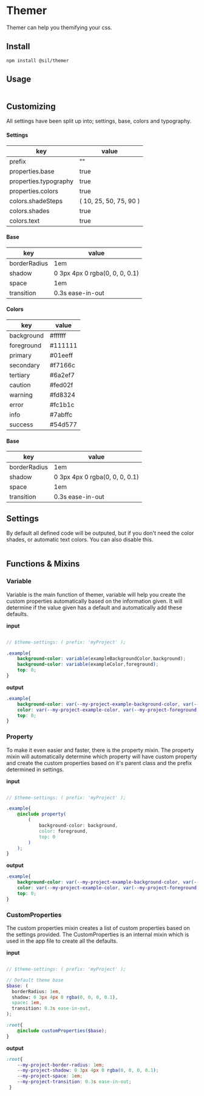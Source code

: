 # Themer


Themer can help you themifying your css. 



## Install

```npm install @sil/themer```

## Usage



```

```

## Customizing

All settings have been split up into; settings, base, colors and typography.

#### Settings

| key                   | value                  |
| --------------------- | ---------------------- |
| prefix                | ""                     |
| properties.base       | true                   |
| properties.typography | true                   |
| properties.colors     | true                   |
| colors.shadeSteps     | ( 10, 25, 50, 75, 90 ) |
| colors.shades         | true                   |
| colors.text           | true                   |
  

#### Base

| key          | value                          |
| ------------ | ------------------------------ |
| borderRadius | 1em                            |
| shadow       | 0 3px 4px 0 rgba(0, 0, 0, 0.1) |
| space        | 1em                            |
| transition   | 0.3s ease-in-out               |

#### Colors

| key        | value   |
| ---------- | ------- |
| background | #ffffff |
| foreground | #111111 |
| primary    | #01eeff |
| secondary  | #f7166c |
| tertiary   | #6a2ef7 |
| caution    | #fed02f |
| warning    | #fd8324 |
| error      | #fc1b1c |
| info       | #7abffc |
| success    | #54d577 |
#### Base

| key          | value                          |
| ------------ | ------------------------------ |
| borderRadius | 1em                            |
| shadow       | 0 3px 4px 0 rgba(0, 0, 0, 0.1) |
| space        | 1em                            |
| transition   | 0.3s ease-in-out               |


## Settings

By default all defined code will be outputed, but if you don't need the color shades, or automatic text colors. You can also disable this.


```

```


## Functions & Mixins


### Variable

Variable is the main function of themer, variable will help you create the custom properties automatically based on the information given. It will determine if the value given has a default and automatically add these defaults. 

__input__
```scss

// $theme-settings: ( prefix: 'myProject' );

.example{
    background-color: variable(exampleBackgroundColor,background);
    background-color: variable(exampleColor,foreground);
    top: 0;
}
```

__output__
```scss
.example{
    background-color: var(--my-project-example-background-color, var(--my-project-background, #ffffff));
    color: var(--my-project-example-color, var(--my-project-foreground, #ffffff));
    top: 0;
}
```

### Property

To make it even easier and faster, there is the property mixin. The property mixin will automatically determine which property will have custom property and create the custom properties based on it's parent class and the prefix determined in settings.

__input__
```scss

// $theme-settings: ( prefix: 'myProject' );

.example{
    @include property(
        (
            background-color: background,
            color: foreground,
            top: 0
        )
    );
}
```

__output__
```scss
.example{
    background-color: var(--my-project-example-background-color, var(--my-project-background, #ffffff));
    color: var(--my-project-example-color, var(--my-project-foreground, #ffffff));
    top: 0;
}
```


### CustomProperties

The custom properties mixin creates a list of custom properties based on the settings provided. The CustomProperties is an internal mixin which is used in the app file to create all the defaults.

__input__
```scss

// $theme-settings: ( prefix: 'myProject' );

// Default theme base
$base: (
  borderRadius: 1em,
  shadow: 0 3px 4px 0 rgba(0, 0, 0, 0.1),
  space: 1em,
  transition: 0.3s ease-in-out,
);

:root{
    @include customProperties($base);
}
```

__output__
```scss
:root{
    --my-project-border-radius: 1em;
    --my-project-shadow: 0 3px 4px 0 rgba(0, 0, 0, 0.1);
    --my-project-space: 1em;
    --my-project-transition: 0.3s ease-in-out;
 }
```

